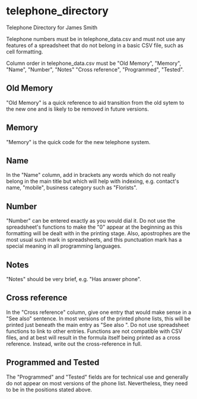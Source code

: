 telephone_directory
===================

Telephone Directory for James Smith

Telephone numbers must be in telephone_data.csv and must not use any features of a spreadsheet that do not belong in a basic CSV file, such as cell formatting.

Column order in telephone_data.csv must be "Old Memory", "Memory", "Name", "Number", "Notes" "Cross reference", "Programmed", "Tested".

Old Memory
----------

"Old Memory" is a quick reference to aid transition from the old sytem to the new one and is likely to be removed in future versions.

Memory
------

"Memory" is the quick code for the new telephone system.

Name
----

In the "Name" column, add in brackets any words which do not really belong in the main title but which will help with indexing, e.g. contact's name, "mobile", business category such as "Florists".

Number
------

"Number" can be entered exactly as you would dial it. Do not use the spreadsheet's functions to make the "0" appear at the beginning as this formatting will be dealt with in the printing stage. Also, apostrophes are the most usual such mark in spreadsheets, and this punctuation mark has a special meaning in all programming languages.

Notes
-----

"Notes" should be very brief, e.g. "Has answer phone".

Cross reference
---------------

In the "Cross reference" column, give one entry that would make sense in a "See also" sentence. In most versions of the printed phone lists, this will be printed just beneath the main entry as "See also <your text here>". Do not use spreadsheet functions to link to other entries. Functions are not compatible with CSV files, and at best will result in the formula itself being printed as a cross reference. Instead, write out the cross-reference in full.

Programmed and Tested
---------------------

The "Programmed" and "Tested" fields are for technical use and generally do not appear on most versions of the phone list. Nevertheless, they need to be in the positions stated above.